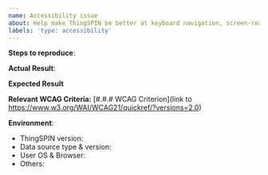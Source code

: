```yaml
---
name: Accessibility issue
about: Help make ThingSPIN be better at keyboard navigation, screen-readable and accessible to all.
labels: 'type: accessibility'
---
```


<!--
Please only use this template for submitting accessibility issues.

This is a new feature area for ThingSPIN that we want to improve. We have long way to go
to really improve accessibility and would like your help to know where to start.
-->

**Steps to reproduce**:

**Actual Result**:

**Expected Result**

**Relevant WCAG Criteria:** [#.#.# WCAG Criterion](link to https://www.w3.org/WAI/WCAG21/quickref/?versions=2.0)

**Environment**:
- ThingSPIN version:
- Data source type & version:
- User OS & Browser:
- Others:
